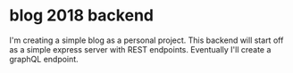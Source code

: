 # blog 2018 backend

I'm creating a simple blog as a personal project. This backend will start off as a simple express server with REST endpoints. Eventually I'll create a graphQL endpoint.

